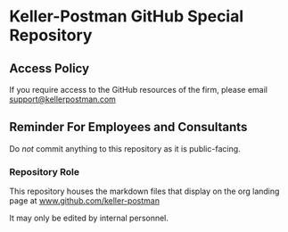 # Keller-Postman GitHub Special Repository

## Access Policy
If you require access to the GitHub resources of the firm, please email support@kellerpostman.com

## Reminder For Employees and Consultants
Do _not_ commit anything to this repository as it is public-facing.

### Repository Role
This repository houses the markdown files that display on the org landing page at www.github.com/keller-postman

It may only be edited by internal personnel.